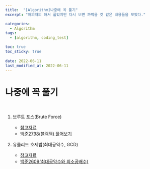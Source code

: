 ```yaml
---
title:  "[Algorithm]나중에 꼭 풀기"
excerpt: "어찌저찌 해서 풀었지만 다시 보면 까먹을 것 같은 내용들을 모았다."

categories:
  - Algorithm
tags:
  - [algorithm, coding_test]

toc: true
toc_sticky: true
 
date: 2022-06-11
last_modified_at: 2022-06-11	
---
```


# 나중에 꼭 풀기


<br>

1. 브루트 포스(Brute Force)
	* [참고자료](https://go-coding.tistory.com/67)
	* [백준2798(블랙잭) 풀어보기](https://www.acmicpc.net/problem/2798)

2. 유클리드 호제법(최대공약수, GCD) 
	* [참고자료](https://seunghyum.github.io/algorithm/Euclidean-algorithm/#)
	* [백준2609(최대공약수와 최소공배수)](https://www.acmicpc.net/problem/2609)
